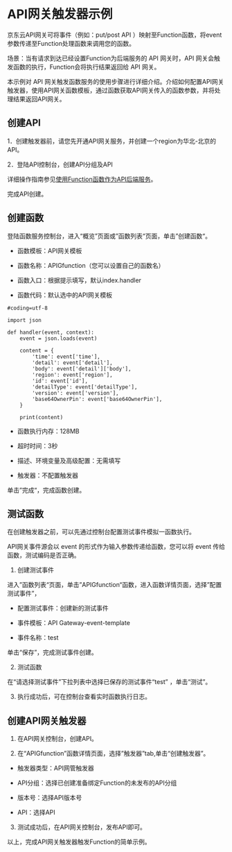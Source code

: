 
# API网关触发器示例
京东云API网关可将事件（例如：put/post API ）映射至Function函数，将event参数传递至Function处理函数来调用您的函数。

场景：当有请求到达已经设置Function为后端服务的 API 网关时，API 网关会触发函数的执行，Function会将执行结果返回给 API 网关。

本示例对 API 网关触发函数服务的使用步骤进行详细介绍。介绍如何配置API网关触发器，使用API网关函数模板，通过函数获取API网关传入的函数参数，并将处理结果返回API网关。

## 创建API


1．创建触发器前，请您先开通API网关服务，并创建一个region为华北-北京的API。

2．登陆API控制台，创建API分组及API

详细操作指南参见[使用Function函数作为API后端服务](/documentation/Middleware/API-Gateway/Getting-Started/example_function.md )。

完成API创建。

## 创建函数

登陆函数服务控制台，进入“概览”页面或”函数列表“页面，单击”创建函数“。

* 函数模板：API网关模板

* 函数名称：APIGfunction（您可以设置自己的函数名）

* 函数入口：根据提示填写，默认index.handler

* 函数代码：默认选中的API网关模板

```
#coding=utf-8

import json

def handler(event, context):
    event = json.loads(event)

    content = {
        'time': event['time'],
        'detail': event['detail'],
        'body': event['detail']['body'],
        'region': event['region'],
        'id': event['id'],
        'detailType': event['detailType'],
        'version': event['version'],
        'base64OwnerPin': event['base64OwnerPin'],
    }

    print(content)
```

* 函数执行内存：128MB

* 超时时间：3秒

* 描述、环境变量及高级配置：无需填写

* 触发器：不配置触发器

单击”完成“，完成函数创建。

## 测试函数

在创建触发器之前，可以先通过控制台配置测试事件模拟一函数执行。

API网关事件源会以 event 的形式作为输入参数传递给函数，您可以将 event 传给函数，测试编码是否正确。

1. 创建测试事件

进入”函数列表“页面，单击”APIGfunction“函数，进入函数详情页面，选择”配置测试事件”，

* 配置测试事件：创建新的测试事件

* 事件模板：API Gateway-event-template


* 事件名称：test

单击“保存”，完成测试事件创建。 

2. 测试函数

在“请选择测试事件”下拉列表中选择已保存的测试事件“test” ，单击“测试”。 

3. 执行成功后，可在控制台查看实时函数执行日志。

## 创建API网关触发器


1. 在API网关控制台，创建API。

2. 在“APIGfunction”函数详情页面，选择”触发器”tab,单击“创建触发器”。

* 触发器类型：API网管触发器

* API分组：选择已创建准备绑定Function的未发布的API分组

* 版本号：选择API版本号

* API：选择API

3. 测试成功后，在API网关控制台，发布API即可。

以上，完成API网关触发器触发Function的简单示例。





